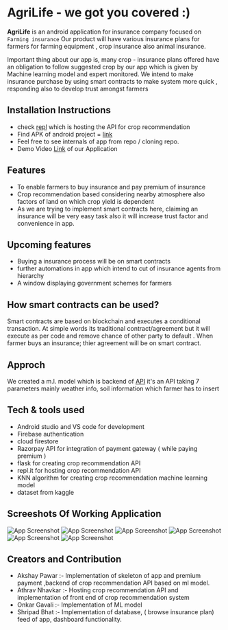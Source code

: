 # AgriLife - we got you covered :)


**AgriLife** is an android application for insurance company focused on `Farming insurance` 
Our product will have various insurance plans for farmers for farming equipment , crop insurance also animal insurance. 

Important thing about our app is, many crop - insurance plans offered have an obligation to follow suggested crop by our app which is given by Machine learning model and expert monitored.
We intend to make insurance purchase by using smart contracts to make system more quick ,  responding also to develop trust amongst farmers

## Installation Instructions  
- check [repl](https://replit.com/join/nyucmmwtkx-saymyname002) which is hosting the API for crop recommendation
- Find APK of android project = [link](https://drive.google.com/file/d/1oz4rDE7mR3GTqYSByQpml0xftGPcAUSu/view?usp=sharing)
- Feel free to see internals of app from repo / cloning repo.
- Demo Video [Link](https://drive.google.com/file/d/1uhJdgKmB-p74CaHCH7WHpf3ZJhvCtPgl/view?usp=sharing) of our Application 


## Features
- To enable farmers to buy insurance and pay premium of insurance
- Crop recommendation based considering nearby atmosphere also factors of land on which crop yield is dependent
- As we are trying to implement smart contracts here, claiming an insurance will be very easy task also it will increase trust factor and convenience in app.


## Upcoming features
- Buying a insurance process will be on smart contracts 
- further automations in app which intend to cut of insurance agents from hierarchy
- A window displaying government schemes for farmers 

## How smart contracts can be used?
Smart contracts are based on blockchain and executes a conditional transaction. At simple words its traditional contract/agreement but it will execute as per code and remove chance of other party to default . When farmer buys an insurance; thier agreement will be on smart contract.  


## Approch 
We created a m.l. model which is backend of [API](https://replit.com/@saymyname002/API#main.py) 
it's an API taking 7 parameters mainly weather info, soil information which farmer has to insert 


## Tech & tools used 
- Android studio and VS code for development
- Firebase authentication  
- cloud firestore 
- Razorpay API for integration of payment gateway ( while paying premium )
- flask for creating crop recommendation API
- repl.it for hosting crop recommendation API
- KNN algorithm for creating crop recommendation machine learning model
- dataset from kaggle

## Screeshots Of Working Application
![App Screenshot](/DemoImages/AgriLife5.jpg )
![App Screenshot](/DemoImages/AgriLife6.jpg)
![App Screenshot](/DemoImages/AgriLife4.jpg)
![App Screenshot](/DemoImages/AgriLife3.jpg)
![App Screenshot](/DemoImages/AgriLife2.jpg)
![App Screenshot](/DemoImages/AgriLife1.jpg)



## Creators and Contribution
- Akshay Pawar :- Implementation of skeleton of app and premium payment ,backend of crop recommendation API based on ml model. 
- Athrav Nhavkar :- Hosting crop recommendation API and implementation of front end of crop recommendation system
- Onkar Gavali :- Implementation of ML model
- Shripad Bhat :- Implementation of database, ( browse insurance plan) feed of app, dashboard functionality. 
